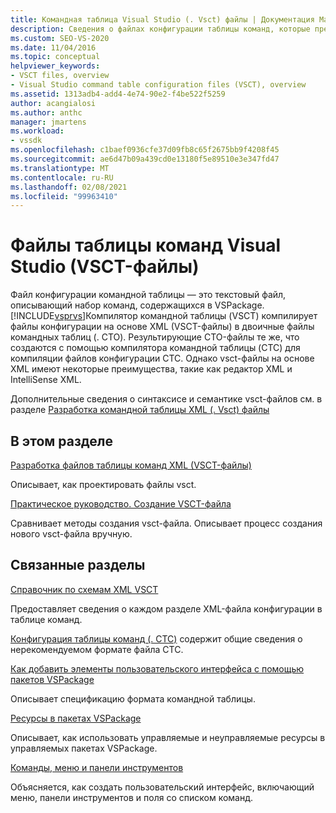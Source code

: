 ```yaml
---
title: Командная таблица Visual Studio (. Vsct) файлы | Документация Майкрософт
description: Сведения о файлах конфигурации таблицы команд, которые представляют собой текстовые файлы, описывающие набор команд, содержащихся в VSPackage.
ms.custom: SEO-VS-2020
ms.date: 11/04/2016
ms.topic: conceptual
helpviewer_keywords:
- VSCT files, overview
- Visual Studio command table configuration files (VSCT), overview
ms.assetid: 1313adb4-add4-4e74-90e2-f4be522f5259
author: acangialosi
ms.author: anthc
manager: jmartens
ms.workload:
- vssdk
ms.openlocfilehash: c1baef0936cfe37d09fb8c65f2675bb9f4208f45
ms.sourcegitcommit: ae6d47b09a439cd0e13180f5e89510e3e347fd47
ms.translationtype: MT
ms.contentlocale: ru-RU
ms.lasthandoff: 02/08/2021
ms.locfileid: "99963410"
---
```

# <a name="visual-studio-command-table-vsct-files"></a>Файлы таблицы команд Visual Studio (VSCT-файлы)
Файл конфигурации командной таблицы — это текстовый файл, описывающий набор команд, содержащихся в VSPackage. [!INCLUDE[vsprvs](../../code-quality/includes/vsprvs_md.md)]Компилятор командной таблицы (VSCT) компилирует файлы конфигурации на основе XML (VSCT-файлы) в двоичные файлы командных таблиц (. CTO). Результирующие CTO-файлы те же, что создаются с помощью компилятора командной таблицы (CTC) для компиляции файлов конфигурации CTC. Однако vsct-файлы на основе XML имеют некоторые преимущества, такие как редактор XML и IntelliSense XML.

 Дополнительные сведения о синтаксисе и семантике vsct-файлов см. в разделе [Разработка командной таблицы XML (. Vsct) файлы](../../extensibility/internals/designing-xml-command-table-dot-vsct-files.md)

## <a name="in-this-section"></a>В этом разделе
 [Разработка файлов таблицы команд XML (VSCT-файлы)](../../extensibility/internals/designing-xml-command-table-dot-vsct-files.md)

 Описывает, как проектировать файлы vsct.

 [Практическое руководство. Создание VSCT-файла](../../extensibility/internals/how-to-create-a-dot-vsct-file.md)

 Сравнивает методы создания vsct-файла. Описывает процесс создания нового vsct-файла вручную.

## <a name="related-sections"></a>Связанные разделы
 [Справочник по схемам XML VSCT](../../extensibility/vsct-xml-schema-reference.md)

 Предоставляет сведения о каждом разделе XML-файла конфигурации в таблице команд.

 [Конфигурация таблицы команд (. CTC)](/previous-versions/bb165153(v=vs.100)) содержит общие сведения о нерекомендуемом формате файла CTC.

 [Как добавить элементы пользовательского интерфейса с помощью пакетов VSPackage](../../extensibility/internals/how-vspackages-add-user-interface-elements.md)

 Описывает спецификацию формата командной таблицы.

 [Ресурсы в пакетах VSPackage](../../extensibility/internals/resources-in-vspackages.md)

 Описывает, как использовать управляемые и неуправляемые ресурсы в управляемых пакетах VSPackage.

 [Команды, меню и панели инструментов](../../extensibility/internals/commands-menus-and-toolbars.md)

 Объясняется, как создать пользовательский интерфейс, включающий меню, панели инструментов и поля со списком команд.